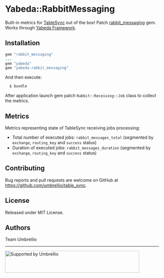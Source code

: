 # Yabeda::RabbitMessaging

Built-in metrics for [TableSync](https://github.com/umbrellio/table_sync) out of the box!
Patch [rabbit_messaging](https://github.com/umbrellio/rabbit_messaging) gem.
Works through [Yabeda Framework](https://github.com/yabeda-rb).

## Installation

```ruby
gem "rabbit_messaging"
...
gem "yabeda"
gem "yabeda-rabbit_messaging"
```

And then execute:

```sh
  $ bundle
```

After application launch gem patch `Rabbit::Receiving::Job` class to collect the metrics.

## Metrics

Metrics representing state of TableSync receiving jobs processing:

- Total number of executed jobs: `rabbit_messages_total` (segmented by `exchange`, `routing_key` and `success` status)
- Duration of executed jobs: `rabbit_messages_duration` (segmented by `exchange`, `routing_key` and `success` status)

## Contributing

Bug reports and pull requests are welcome on GitHub at https://github.com/umbrellio/table_sync.

## License

Released under MIT License.

## Authors

Team Umbrellio

---

<a href="https://github.com/umbrellio/">
<img style="float: left;" src="https://umbrellio.github.io/Umbrellio/supported_by_umbrellio.svg" alt="Supported by Umbrellio" width="439" height="72">
</a>

